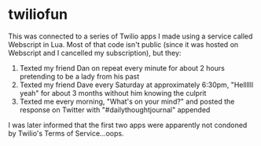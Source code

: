 twiliofun
=========

This was connected to a series of Twilio apps I made using a service called Webscript in Lua. Most of that code isn't public (since it was hosted on Webscript and I cancelled my subscription), but they:

1) Texted my friend Dan on repeat every minute for about 2 hours pretending to be a lady from his past
2) Texted my friend Dave every Saturday at approximately 6:30pm, "Hellllll yeah" for about 3 months without him knowing the culprit
3) Texted me every morning, "What's on your mind?" and posted the response on Twitter with "#dailythoughtjournal" appended

I was later informed that the first two apps were apparently not condoned by Twilio's Terms of Service...oops. 
